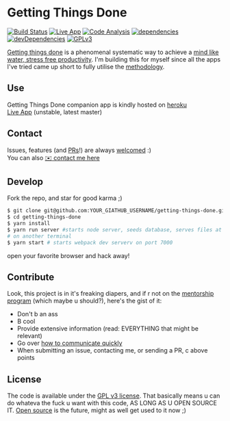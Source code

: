 # Getting Things Done
[![Build Status][travis-image]][travis-url] [![Live App][app-image]][app-url] [![Code Analysis][code-analysis-image]][code-analysis-url]  [![dependencies][dependencies-image]][dependencies-url] [![devDependencies][dev-dependencies-image]][dev-dependencies-url] [![GPLv3][license-image]][license-url]

[Getting things done][gtd-url] is a phenomenal systematic way to achieve a [mind like water, stress free productivity][gtd-url]. I'm building this for myself since all the apps I've tried came up short to fully utilise the [methodology][gtd-url].

## Use
Getting Things Done companion app is kindly hosted on [heroku](http://heroku.com/)  
[Live App][app-url] (unstable, latest master)

## Contact
Issues, features (and [PRs][prs-url]!) are always [welcomed][issues-url] :)  
You can also [:envelope: contact me here][contact-url]

## Develop
Fork the repo, and star for good karma ;)
```bash
$ git clone git@github.com:YOUR_GIATHUB_USERNAME/getting-things-done.git
$ cd getting-things-done
$ yarn install
$ yarn run server #starts node server, seeds database, serves files at port 8000
# on another terminal
$ yarn start # starts webpack dev serverv on port 7000
```
open your favorite browser and hack away!

## Contribute
Look, this project is in it's freaking diapers, and if r not on the [mentorship program][dev-mentorship-url] (which maybe u should?), here's the gist of it:
- Don't b an ass
- B cool
- Provide extensive information (read: EVERYTHING that might be relevant)
- Go over [how to communicate quickly][effective-communication-url]
- When submitting an issue, contacting me, or sending a PR, c above points

## License
The code is available under the [GPL v3 license][license-url].
That basically means u can do whateva the fuck u want with this code, AS LONG AS U OPEN SOURCE IT.
[Open source](open-source-url) is the future, might as well get used to it now ;)

[travis-image]: https://travis-ci.org/goldylucks/getting-things-done.svg?branch=master
[travis-url]: https://travis-ci.org/goldylucks/getting-things-done

[app-url]: https://getting-things-done-app.herokuapp.com/
[app-image]: https://img.shields.io/website-up-down-green-red/http/getting-things-done-app.herokuapp.com.svg?label=live%20app

[dependencies-image]: https://img.shields.io/bithound/dependencies/github/goldylucks/getting-things-done.svg
[dependencies-url]: https://www.bithound.io/github/goldylucks/getting-things-done/master/dependencies/npm
[dev-dependencies-image]: https://img.shields.io/bithound/devDependencies/github/goldylucks/getting-things-done.svg
[dev-dependencies-url]: https://www.bithound.io/github/goldylucks/getting-things-done/master/dependencies/npm

[code-analysis-image]: https://www.bithound.io/github/goldylucks/getting-things-done/badges/code.svg
[code-analysis-url]: https://www.bithound.io/github/goldylucks/getting-things-done
[license-image]: https://img.shields.io/badge/license-GPL%20v3-green.svg
[license-url]: http://www.gnu.org/licenses/gpl-3.0.en.html

[gtd-url]: http://www.adamgoldman.me/mind-like-water/

[contact-url]: http://www.adamgoldman.me/contact/
[issues-url]: https://github.com/goldylucks/getting-things-done/issues
[prs-url]: https://github.com/goldylucks/getting-things-done/pulls/new
[open-source-url]: http://www.adamgoldman.me/open-source/
[effective-communication-url]: www.adamgoldman.me/how-to-ask-a-good-programming-question/
[dev-mentorship-url]: www.adamgoldman.me/welcome-apprentice-wizard/
